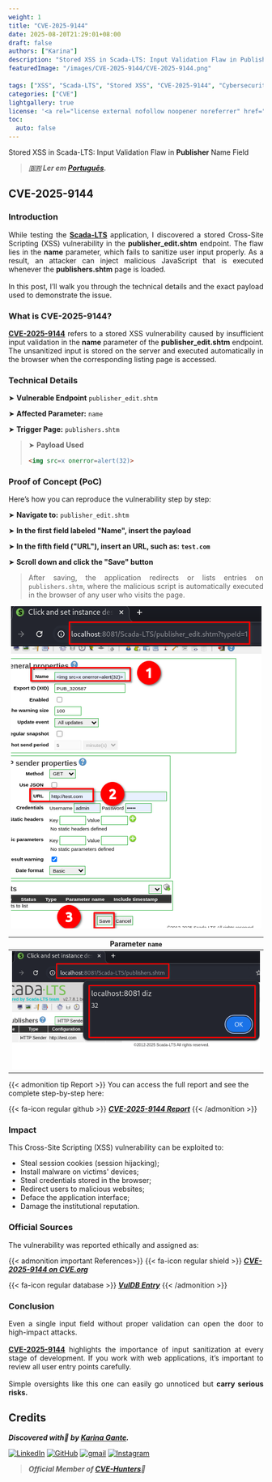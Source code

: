 ```yaml
---
weight: 1
title: "CVE-2025-9144"
date: 2025-08-20T21:29:01+08:00
draft: false
authors: ["Karina"]
description: "Stored XSS in Scada-LTS: Input Validation Flaw in Publisher Name Field"
featuredImage: "/images/CVE-2025-9144/CVE-2025-9144.png"

tags: ["XSS", "Scada-LTS", "Stored XSS", "CVE-2025-9144", "Cybersecurity"]
categories: ["CVE"]
lightgallery: true
license: '<a rel="license external nofollow noopener noreferrer" href="https://creativecommons.org/licenses/by-nc/4.0/" target="_blank">CC BY-NC 4.0</a>'
toc:
  auto: false
---
```


Stored XSS in Scada-LTS: Input Validation Flaw in **Publisher** Name Field

<!--more-->

> ***🇧🇷 Ler em [Português](http://karinagante.github.io/pt-br/cve-2025-9144).***

## CVE-2025-9144

### Introduction

<p align="justify">While testing the <b><a href="https://github.com/SCADA-LTS/Scada-LTS" target=_blank>Scada-LTS</a></b> application, I discovered a stored Cross-Site Scripting (XSS) vulnerability in the <b>publisher_edit.shtm</b> endpoint. The flaw lies in the <b>name</b> parameter, which fails to sanitize user input properly. As a result, an attacker can inject malicious JavaScript that is executed whenever the <b>publishers.shtm</b> page is loaded.</br></br>In this post, I’ll walk you through the technical details and the exact payload used to demonstrate the issue.</p>

### What is CVE-2025-9144?

<p align="justify"><b><a href="https://www.cve.org/CVERecord?id=CVE-2025-9144" target=_blank>CVE-2025-9144</a></b> refers to a stored XSS vulnerability caused by insufficient input validation in the <b>name</b> parameter of the <b>publisher_edit.shtm</b> endpoint. The unsanitized input is stored on the server and executed automatically in the browser when the corresponding listing page is accessed.</p>

### Technical Details

➤ **Vulnerable Endpoint** `publisher_edit.shtm`

➤ **Affected Parameter:** `name`

➤ **Trigger Page:** `publishers.shtm`

> ➤ **Payload Used** 
> ```html
><img src=x onerror=alert(32)>
>```

### Proof of Concept (PoC)

Here’s how you can reproduce the vulnerability step by step:

➤ **Navigate to:** `publisher_edit.shtm` 

➤ **In the first field labeled "Name", insert the payload**

➤ **In the fifth field ("URL"), insert an URL, such as: `test.com`**

➤ **Scroll down and click the "Save" button**

> <p align="justify">After saving, the application redirects or lists entries on <code>publishers.shtm</code>, where the malicious script is automatically executed in the browser of any user who visits the page.</p>

<p align="center">
<img src="/images/CVE-2025-9144/PoC1.png">
</p>

|   Parameter `name`         |
|:------------:|
| ![](/images/CVE-2025-9144/PoC2.png)    | 

{{< admonition tip Report >}} 
You can access the full report and see the complete step-by-step here:

{{< fa-icon regular github >}} 
***[CVE-2025-9144 Report](https://github.com/KarinaGante/KG-Sec/blob/main/CVEs/Scada-LTS/CVE-2025-9144.md)***
{{< /admonition >}}

### Impact

This Cross-Site Scripting (XSS) vulnerability can be exploited to:

- Steal session cookies (session hijacking);
- Install malware on victims' devices;
- Steal credentials stored in the browser;
- Redirect users to malicious websites;
- Deface the application interface;
- Damage the institutional reputation.

### Official Sources

The vulnerability was reported ethically and assigned as:

{{< admonition important References>}} 
{{< fa-icon regular shield >}} 
***[CVE-2025-9144 on CVE.org](https://www.cve.org/CVERecord?id=CVE-2025-9144)***

{{< fa-icon regular database >}} 
***[VulDB Entry](https://vuldb.com/?id.320522)***
{{< /admonition >}}

### Conclusion

<p align="justify">Even a single input field without proper validation can open the door to high-impact attacks. </br></br><b><a href="https://www.cve.org/CVERecord?id=CVE-2025-9144" target=_blank>CVE-2025-9144</a></b> highlights the importance of input sanitization at every stage of development. If you work with web applications, it’s important to review all user entry points carefully. </br></br> Simple oversights like this one can easily go unnoticed but <b>carry serious risks.</b></p>

## Credits

***Discovered with💜 by [Karina Gante](https://karinagante.github.io/).***  

[![LinkedIn](https://skillicons.dev/icons?i=linkedin&theme=dark)](https://www.linkedin.com/in/karina-gante/)
[![GitHub](https://skillicons.dev/icons?i=github&theme=dark)](https://www.github.com/KarinaGante/)
[![gmail](https://skillicons.dev/icons?i=gmail&theme=dark)](mailto:karina.gante1@gmail.com)
[![Instagram](https://skillicons.dev/icons?i=instagram&theme=dark)](https://www.instagram.com/karinovisk02/)

> ***Official Member of [CVE-Hunters](https://www.cvehunters.com/)🏹***